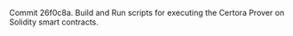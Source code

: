 Commit 26f0c8a.                    Build and Run scripts for executing the Certora Prover on Solidity smart contracts.